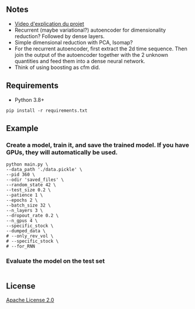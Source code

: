 ## Notes

* [Video d'explication du projet](https://challengedata.ens.fr/participants/challenges/60/)
* Recurrent (maybe variational?) autoencoder for dimensionality reduction? Followed by dense layers.
* Simple dimensional reduction with PCA, Isomap?
* For the recurrent autoencoder, first extract the 2d time sequence. Then join the output of the autoencoder together with the 2 unknown quantities and feed them into a dense neural network.
* Think of using boosting as cfm did.


## Requirements

* Python 3.8+

```shell
pip install -r requirements.txt
```
 ## Example 
 ### __Create a model__, train it, and save the trained model. If you have GPUs, they will automatically be used.

```shell
python main.py \
--data_path './data.pickle' \
--pid 360 \
--odir 'saved_files' \
--random_state 42 \
--test_size 0.2 \
--patience 1 \
--epochs 2 \
--batch_size 32 \
--n_layers 3 \
--dropout_rate 0.2 \
--n_gpus 4 \
--specific_stock \
--dumped_data \
# --only_rev_vol \
# --specific_stock \
# --for_RNN
```

 ### __Evaluate the model__ on the test set

```shell
```

## License
[Apache License 2.0](https://github.com/MatthieuSarkis/stock/blob/master/LICENSE)